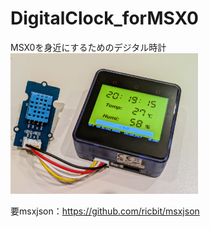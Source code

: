 # DigitalClock_forMSX0
MSX0を身近にするためのデジタル時計  
<img src="https://github.com/IKATEN-X/DigitalClock_forMSX0/blob/main/image.jpg?raw=true" width="300">

要msxjson：https://github.com/ricbit/msxjson
